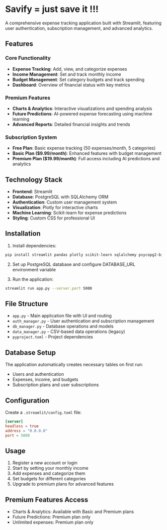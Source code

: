 # Savify = just save it !!!

A comprehensive expense tracking application built with Streamlit, featuring user authentication, subscription management, and advanced analytics.

## Features

### Core Functionality
- **Expense Tracking**: Add, view, and categorize expenses
- **Income Management**: Set and track monthly income
- **Budget Management**: Set category budgets and track spending
- **Dashboard**: Overview of financial status with key metrics

### Premium Features
- **Charts & Analytics**: Interactive visualizations and spending analysis
- **Future Predictions**: AI-powered expense forecasting using machine learning
- **Advanced Reports**: Detailed financial insights and trends

### Subscription System
- **Free Plan**: Basic expense tracking (50 expenses/month, 5 categories)
- **Basic Plan ($9.99/month)**: Enhanced features with budget management
- **Premium Plan ($19.99/month)**: Full access including AI predictions and analytics

## Technology Stack

- **Frontend**: Streamlit
- **Database**: PostgreSQL with SQLAlchemy ORM
- **Authentication**: Custom user management system
- **Visualization**: Plotly for interactive charts
- **Machine Learning**: Scikit-learn for expense predictions
- **Styling**: Custom CSS for professional UI

## Installation

1. Install dependencies:
```bash
pip install streamlit pandas plotly scikit-learn sqlalchemy psycopg2-binary numpy
```

2. Set up PostgreSQL database and configure DATABASE_URL environment variable

3. Run the application:
```bash
streamlit run app.py --server.port 5000
```

## File Structure

- `app.py` - Main application file with UI and routing
- `auth_manager.py` - User authentication and subscription management
- `db_manager.py` - Database operations and models
- `data_manager.py` - CSV-based data operations (legacy)
- `pyproject.toml` - Project dependencies

## Database Setup

The application automatically creates necessary tables on first run:
- Users and authentication
- Expenses, income, and budgets
- Subscription plans and user subscriptions

## Configuration

Create a `.streamlit/config.toml` file:
```toml
[server]
headless = true
address = "0.0.0.0"
port = 5000
```

## Usage

1. Register a new account or login
2. Start by setting your monthly income
3. Add expenses and categorize them
4. Set budgets for different categories
5. Upgrade to premium plans for advanced features

## Premium Features Access

- Charts & Analytics: Available with Basic and Premium plans
- Future Predictions: Premium plan only
- Unlimited expenses: Premium plan only
